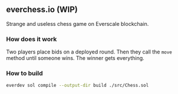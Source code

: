 ## everchess.io (WIP)

Strange and useless chess game on Everscale blockchain.

### How does it work

Two players place bids on a deployed round. Then they call the `move` method until 
someone wins. The winner gets everything.

### How to build
```bash
everdev sol compile --output-dir build ./src/Chess.sol
```
